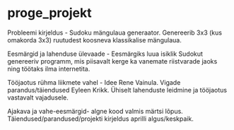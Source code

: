 # proge_projekt

Probleemi kirjeldus - Sudoku mängulaua generaator. Genereerib 3x3 (kus omakorda 3x3) ruutudest koosneva klassikalise mängulaua.

Eesmärgid ja lahenduse ülevaade - Eesmärgiks luua isiklik Sudokut genereeriv programm, mis piisavalt kerge ka vanemate riistvarade jaoks ning töötaks ilma internetita.

Tööjaotus rühma liikmete vahel - Idee Rene Vainula. Vigade parandus/täiendused Eyleen Krikk.
Ühiselt lahenduste leidmine ja tööjaotus vastavalt vajadusele.

Ajakava ja vahe-eesmärgid- algne kood valmis märtsi lõpus. Täiendused/parandused/projekti kirjeldus aprilli algus/keskpaik. 

